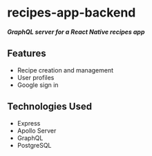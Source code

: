 # recipes-app-backend
_**GraphQL server for a React Native recipes app**_

## Features
- Recipe creation and management
- User profiles
- Google sign in

## Technologies Used
- Express
- Apollo Server
- GraphQL
- PostgreSQL
